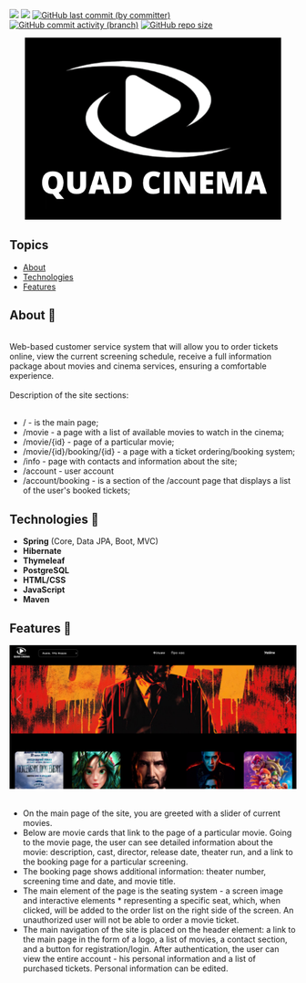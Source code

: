 [![](https://img.shields.io/badge/spring%20boot-7CFC00)](https://spring.io)
[![](https://img.shields.io/badge/hibernate-A020F0)](https://hibernate.org)
[![GitHub last commit (by committer)](https://img.shields.io/github/last-commit/DVasyl13/cinema-app)](https://github.com/DVasyl13/cinema-app/commits/)
[![GitHub commit activity (branch)](https://img.shields.io/github/commit-activity/m/DVasyl13/cinema-app)](https://github.com/DVasyl13/cinema-app/commits/)
[![GitHub repo size](https://img.shields.io/github/repo-size/DVasyl13/cinema-app)](https://github.com/DVasyl13/cinema-app/)

<div align="center">
  <a href="https://github.com/DVasyl13/cinema-app">
 <img width="450" alt="QUADCinema" src="https://github.com/DVasyl13/cinema-app/blob/master/cinema/src/main/resources/static/img/logo.png">
  </a>
</div>


## Topics

- [About](#about-)
- [Technologies](#technologies-)
- [Features](#features-)


## About 🔎

<br>
Web-based customer service system that will allow you to order tickets online, view the current screening schedule, receive a full information package about movies and cinema services, ensuring a comfortable experience.<br>
<br>
Description of the site sections:
<br>
<br>

* / - is the main page;
* /movie - a page with a list of available movies to watch in the cinema;
* /movie/{id} - page of a particular movie;
* /movie/{id}/booking/{id} - a page with a ticket ordering/booking system;
* /info - page with contacts and information about the site;
* /account - user account
* /account/booking - is a section of the /account page that displays a list of the user's booked tickets;

## Technologies 🧰
* <b>Spring</b> (Core, Data JPA, Boot, MVC)
* <b>Hibernate</b>
* <b>Thymeleaf</b>
* <b>PostgreSQL</b>
* <b>HTML/CSS</b>
* <b>JavaScript</b>
* <b>Maven</b>

## Features 🔧
<div align="center">
  <a href="https://github.com/DVasyl13/cinema-app">
 <img width="1144" alt="QUADCinema" src="https://github.com/DVasyl13/cinema-app/blob/master/cinema/src/main/resources/static/img/view.png">
  </a>
</div>
<br>

* On the main page of the site, you are greeted with a slider of current movies. 
* Below are movie cards that link to the page of a particular movie. Going to the movie page, the user can see detailed information about the movie: description, cast, director, release date, theater run, and a link to the booking page for a particular screening. 
* The booking page shows additional information: theater number, screening time and date, and movie title.
* The main element of the page is the seating system - a screen image and interactive elements * representing a specific seat, which, when clicked, will be added to the order list on the right side of the screen. An unauthorized user will not be able to order a movie ticket. 
* The main navigation of the site is placed on the header element: a link to the main page in the form of a logo, a list of movies, a contact section, and a button for registration/login. After authentication, the user can view the entire account - his personal information and a list of purchased tickets. Personal information can be edited.
